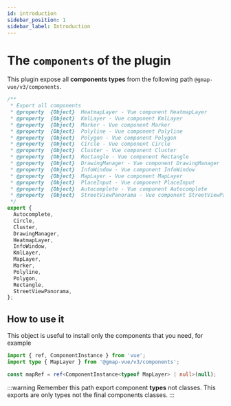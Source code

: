```yaml
---
id: introduction
sidebar_position: 1
sidebar_label: Introduction
---
```


# The `components` of the plugin

This plugin expose all **components types** from the following path `@gmap-vue/v3/components`.

```ts showLineNumbers
/**
 * Export all components
 * @property  {Object}  HeatmapLayer - Vue component HeatmapLayer
 * @property  {Object}  KmlLayer - Vue component KmlLayer
 * @property  {Object}  Marker - Vue component Marker
 * @property  {Object}  Polyline - Vue component Polyline
 * @property  {Object}  Polygon - Vue component Polygon
 * @property  {Object}  Circle - Vue component Circle
 * @property  {Object}  Cluster - Vue component Cluster
 * @property  {Object}  Rectangle - Vue component Rectangle
 * @property  {Object}  DrawingManager - Vue component DrawingManager
 * @property  {Object}  InfoWindow - Vue component InfoWindow
 * @property  {Object}  MapLayer - Vue component MapLayer
 * @property  {Object}  PlaceInput - Vue component PlaceInput
 * @property  {Object}  Autocomplete - Vue component Autocomplete
 * @property  {Object}  StreetViewPanorama - Vue component StreetViewPanorama
 */
export {
  Autocomplete,
  Circle,
  Cluster,
  DrawingManager,
  HeatmapLayer,
  InfoWindow,
  KmlLayer,
  MapLayer,
  Marker,
  Polyline,
  Polygon,
  Rectangle,
  StreetViewPanorama,
};
```

## How to use it

This object is useful to install only the components that you need, for example

```ts showLineNumbers
import { ref, ComponentInstance } from 'vue';
import type { MapLayer } from '@gmap-vue/v3/components';

const mapRef = ref<ComponentInstance<typeof MapLayer> | null>(null);
```

:::warning
Remember this path export component **types** not classes. This exports are only types not the final components classes.
:::
